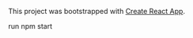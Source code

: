 This project was bootstrapped with [Create React App](https://github.com/facebook/create-react-app).

run npm start
